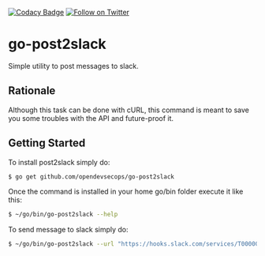 [![Codacy Badge](https://api.codacy.com/project/badge/Grade/b07a461e6a9a48fc84226baefff06423)](https://www.codacy.com/app/OpenDevSecOps/go-post2slack?utm_source=github.com&amp;utm_medium=referral&amp;utm_content=opendevsecops/go-post2slack&amp;utm_campaign=Badge_Grade)
[![Follow on Twitter](https://img.shields.io/twitter/follow/opendevsecops.svg?logo=twitter)](https://twitter.com/opendevsecops)

# go-post2slack

Simple utility to post messages to slack.

## Rationale

Although this task can be done with cURL, this command is meant to save you some troubles with the API and future-proof it.

## Getting Started

To install post2slack simply do:

```sh
$ go get github.com/opendevsecops/go-post2slack
```

Once the command is installed in your home go/bin folder execute it like this:

```sh
$ ~/go/bin/go-post2slack --help
```

To send message to slack simply do:

```sh
$ ~/go/bin/go-post2slack --url "https://hooks.slack.com/services/T00000000/B00000000/XXXXXXXXXXXXXXXXXXXXXXXX" --text "Your text message!"
```
